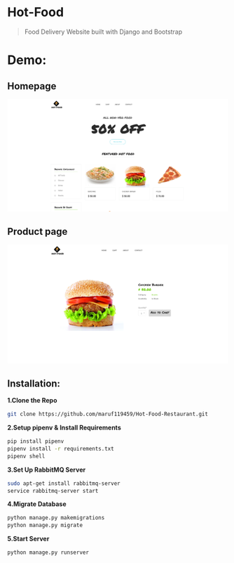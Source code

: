 # Hot-Food
> Food Delivery Website built with Django and Bootstrap
# Demo:
## Homepage
![](demo/home.png)
## Product page
![](demo/product.png)
## Installation:
**1.Clone the Repo**
```sh
git clone https://github.com/maruf119459/Hot-Food-Restaurant.git
```
**2.Setup pipenv & Install Requirements**
```sh
pip install pipenv
pipenv install -r requirements.txt
pipenv shell
```
**3.Set Up RabbitMQ Server**
```sh
sudo apt-get install rabbitmq-server
service rabbitmq-server start
```
**4.Migrate Database**
```sh
python manage.py makemigrations
python manage.py migrate
```
**5.Start Server**
```sh
python manage.py runserver
```

